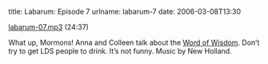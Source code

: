 title: Labarum: Episode 7
urlname: labarum-7
date: 2006-03-08T13:30

[labarum-07.mp3][a] (24:37)

[a]: {static}/images/2006-03-08-labarum-07.mp3

What up, Mormons! Anna and Colleen talk about the [Word of Wisdom][b]. Don&#x02bc;t try to get LDS people to drink.
It&#x02bc;s not funny. Music by New Holland.

[b]: https://www.churchofjesuschrist.org/comeuntochrist/article/word-of-wisdom

